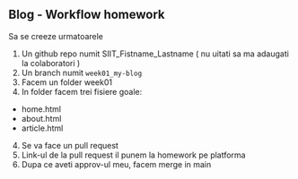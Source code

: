 ## Blog - Workflow homework
Sa se creeze urmatoarele
1. Un github repo numit SIIT_Fistname_Lastname ( nu uitati sa ma adaugati la colaboratori )
2. Un branch numit `week01_my-blog`
3. Facem un folder week01
3. In folder facem trei fisiere goale:
- home.html
- about.html
- article.html
4. Se va face un pull request
5. Link-ul de la pull request il punem la homework pe platforma
6. Dupa ce aveti approv-ul meu, facem merge in main
